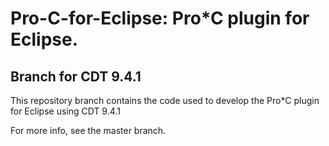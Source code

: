 # Pro-C-for-Eclipse: Pro*C plugin for Eclipse.

## Branch for CDT 9.4.1

This repository branch contains the code used to develop the Pro*C plugin for Eclipse using CDT 9.4.1

For more info, see the master branch.
